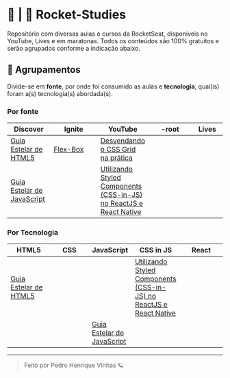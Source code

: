 # 📁 | 🚀 Rocket-Studies
 Repositório com diversas aulas e cursos da RocketSeat, disponíveis no YouTube, Lives e em maratonas. Todos os conteúdos são 100% gratuitos e serão agrupados conforme a indicação abaixo.

## 📑 Agrupamentos
Divide-se em **fonte**, por onde foi consumido as aulas e **tecnologia**, qual(is) foram a(s) tecnologia(s) abordada(s).

###  Por fonte

<table> 
    <thead> 
        <th> Discover </th>
        <th> Ignite </th>
        <th> YouTube </th>
        <th> -root </th>
        <th> Lives </th>
    </thead>
    <tbody>
        <tr>
            <td width=20%;>
            <a href="./discover/guias-estelares/guia-estelar-html5"> Guia Estelar de HTML5 </a>
            </td>
            <td>
                <a href=""> Flex-Box </a>
            </td>
            <td width="20%";>
                <a href="https://github.com/Pedrovinhas/rocket-studies/tree/master/css/Grid"> Desvendando o CSS Grid na prática  </a>
            </td>
            <td width=20%;>
            </td>
            <td>
            </td>
        </tr>
         <tr>
            <td width=20%;>
            <a href="./discover/guias-estelares/guia-estelar-js"> Guia Estelar de JavaScript </a>
            </td>
            <td>
            </td>
            <td>
                <a href="https://github.com/Pedrovinhas/rocket-studies/tree/master/styled-components"> 
                    Utilizando Styled Components (CSS-in-JS) no ReactJS e React Native 
                </a>
            </td>
            <td>
            </td>
            <td>
            </td>
        </tr>
    </tbody>
</table>

### Por Tecnologia

<table> 
    <thead> 
        <th> HTML5 </th>
        <th> CSS </th>
        <th> JavaScript </th>
        <th> CSS in JS </th>
        <th> React </th>
    </thead>
    <tbody>
        <tr>
            <td width=20%;>
            <a href="./discover/guias-estelares/guia-estelar-html5"> Guia Estelar de HTML5 </a>
            </td>
            <td>
            </td>
            <td>
            </td>
            <td width=20%;>
                <a href="https://github.com/Pedrovinhas/rocket-studies/tree/master/styled-components"> 
                    Utilizando Styled Components (CSS-in-JS) no ReactJS e React Native 
                </a>
            </td>
            <td>
            </td>
        </tr>
         <tr>
            <td>
            </td>
            <td>
            </td>
            <td width=20%;>
                <a href="./discover/guias-estelares/guia-estelar-js"> Guia Estelar de JavaScript </a>
            </td>
            <td>
            </td>
            <td width=20%;>
            </td>
        </tr>
    </tbody>
</table>


--- 


<blockquote> Feito por Pedro Henrique Vinhas 🪐 </blockquote>
